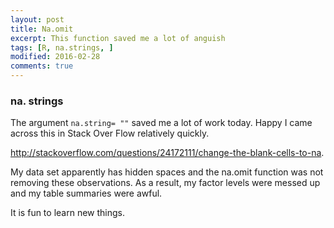 ```yaml
---
layout: post
title: Na.omit
excerpt: This function saved me a lot of anguish
tags: [R, na.strings, ]
modified: 2016-02-28
comments: true
---
```



### na. strings

The argument ```na.string= ""``` saved me a lot of work today.  Happy I came across this in Stack Over Flow relatively quickly.

http://stackoverflow.com/questions/24172111/change-the-blank-cells-to-na.

My data set apparently has hidden spaces and  the na.omit function was not removing these observations. As a result, my factor levels were messed up and my table summaries were awful.

It is fun to learn new things.
